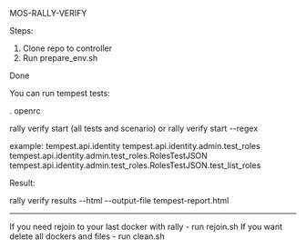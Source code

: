 MOS-RALLY-VERIFY

Steps:

1. Clone repo to controller
2. Run prepare_env.sh

Done

You can run tempest tests:

. openrc

rally verify start (all tests and scenario) or 
rally verify start --regex <test>

<test> example:
tempest.api.identity
tempest.api.identity.admin.test_roles
tempest.api.identity.admin.test_roles.RolesTestJSON
tempest.api.identity.admin.test_roles.RolesTestJSON.test_list_roles

Result:

rally verify results --html --output-file tempest-report.html
__________________________________________________________________

If you need rejoin to your last docker with rally - run rejoin.sh
If you want delete all dockers and files - run clean.sh

